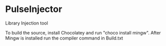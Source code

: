 # PulseInjector
Library Injection tool

To build the source, install Chocolatey and run "choco install mingw".
After Mingw is installed run the compiler command in Build.txt
